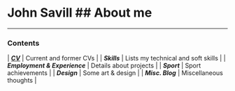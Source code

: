 
# John Savill ## About me
***

### Contents

| [__*CV*__](john-savill.github.io/cv.md) | Current and former CVs |
| __*Skills*__ | Lists my technical and soft skills |
| __*Employment & Experience*__ | Details about projects |
| __*Sport*__ | Sport achievements |
| __*Design*__ | Some art & design |
| __*Misc. Blog*__ | Miscellaneous thoughts |
